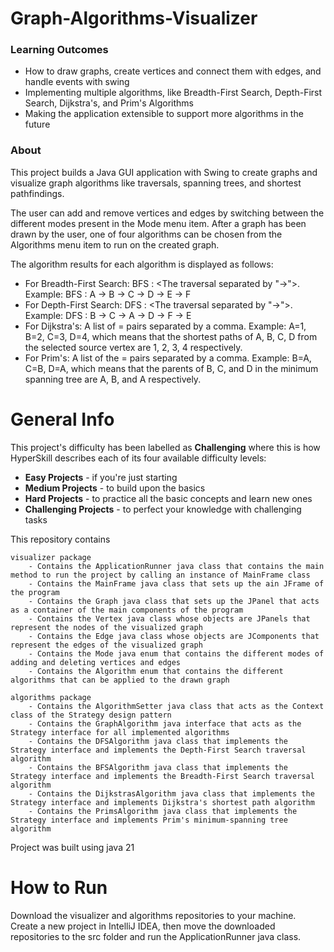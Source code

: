 # Graph-Algorithms-Visualizer

### Learning Outcomes

- How to draw graphs, create vertices and connect them with edges, and handle events with swing
- Implementing multiple algorithms, like Breadth-First Search, Depth-First Search, Dijkstra's, and Prim's Algorithms
- Making the application extensible to support more algorithms in the future

### About

This project builds a Java GUI application with Swing to create graphs and visualize graph algorithms like traversals, 
spanning trees, and shortest pathfindings.

The user can add and remove vertices and edges by switching between the different modes present in the Mode menu item. 
After a graph has been drawn by the user, one of four algorithms can be chosen from the Algorithms menu item to run on the 
created graph.

The algorithm results for each algorithm is displayed as follows:

- For Breadth-First Search: BFS : <The traversal separated by "->">. Example: BFS : A -> B -> C -> D -> E -> F
- For Depth-First Search: DFS : <The traversal separated by "->">. Example: DFS : B -> C -> A -> D -> F -> E
- For Dijkstra's: A list of <Vertex>=<Cost> pairs separated by a comma. Example: A=1, B=2, C=3, D=4, which means 
that the shortest paths of A, B, C, D from the selected source vertex are 1, 2, 3, 4 respectively.
- For Prim's: A list of the <Child>=<Parent> pairs separated by a comma. Example: B=A, C=B, D=A, which means 
that the parents of B, C, and D in the minimum spanning tree are A, B, and A respectively.

# General Info



This project's difficulty has been labelled as __Challenging__ where this is how
HyperSkill describes each of its four available difficulty levels:

- __Easy Projects__ - if you're just starting
- __Medium Projects__ - to build upon the basics
- __Hard Projects__ - to practice all the basic concepts and learn new ones
- __Challenging Projects__ - to perfect your knowledge with challenging tasks

This repository contains

    visualizer package
        - Contains the ApplicationRunner java class that contains the main method to run the project by calling an instance of MainFrame class
        - Contains the MainFrame java class that sets up the ain JFrame of the program
        - Contains the Graph java class that sets up the JPanel that acts as a container of the main components of the program
        - Contains the Vertex java class whose objects are JPanels that represent the nodes of the visualized graph
        - Contains the Edge java class whose objects are JComponents that represent the edges of the visualized graph
        - Contains the Mode java enum that contains the different modes of adding and deleting vertices and edges
        - Contains the Algorithm enum that contains the different algorithms that can be applied to the drawn graph

    algorithms package
        - Contains the AlgorithmSetter java class that acts as the Context class of the Strategy design pattern
        - Contains the GraphAlgorithm java interface that acts as the Strategy interface for all implemented algorithms
        - Contains the DFSAlgorithm java class that implements the Strategy interface and implements the Depth-First Search traversal algorithm
        - Contains the BFSAlgorithm java class that implements the Strategy interface and implements the Breadth-First Search traversal algorithm
        - Contains the DijkstrasAlgorithm java class that implements the Strategy interface and implements Dijkstra's shortest path algorithm
        - Contains the PrimsAlgorithm java class that implements the Strategy interface and implements Prim's minimum-spanning tree algorithm

Project was built using java 21

# How to Run

Download the visualizer and algorithms repositories to your machine. Create a new project in IntelliJ IDEA, then move the downloaded
repositories to the src folder and run the ApplicationRunner java class.
